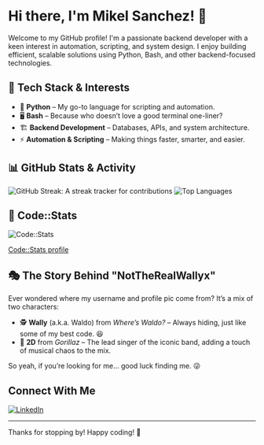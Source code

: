 # Hi there, I'm Mikel Sanchez! 👋

Welcome to my GitHub profile! I'm a passionate backend developer with a keen interest in automation, scripting, and system design. I enjoy building efficient, scalable solutions using Python, Bash, and other backend-focused technologies.

## 🔧 Tech Stack & Interests

- 🐍 **Python** – My go-to language for scripting and automation.
- 🖥️ **Bash** – Because who doesn’t love a good terminal one-liner?
- 🏗 **Backend Development** – Databases, APIs, and system architecture.
- ⚡ **Automation & Scripting** – Making things faster, smarter, and easier.

## 📊 GitHub Stats & Activity

![GitHub Streak: A streak tracker for contributions](https://github-readme-streak-stats.herokuapp.com/?user=NotTheRealWallyx&theme=radical)
![Top Languages](https://github-readme-stats.vercel.app/api/top-langs/?username=NotTheRealWallyx&layout=compact&theme=radical)

## 🤖 Code::Stats

![Code::Stats](https://img.shields.io/badge/dynamic/json?color=informational&label=Code::Stats&query=total_xp&url=https://codestats.net/api/users/Wallyx&suffix=%20XP)

[Code::Stats profile](https://codestats.net/users/Wallyx)

## 🎭 The Story Behind "NotTheRealWallyx"

Ever wondered where my username and profile pic come from? It’s a mix of two characters:

- 🕵️ **Wally** (a.k.a. Waldo) from _Where’s Waldo?_ – Always hiding, just like some of my best code. 😆
- 🎤 **2D** from _Gorillaz_ – The lead singer of the iconic band, adding a touch of musical chaos to the mix.

So yeah, if you’re looking for me… good luck finding me. 😜

## Connect With Me

[![LinkedIn](https://img.shields.io/badge/LinkedIn-Profile-blue?style=flat-square&logo=linkedin)](https://www.linkedin.com/in/mikel-sanchezmart)

---

Thanks for stopping by! Happy coding! 🚀
